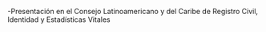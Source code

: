 -Presentación en el Consejo Latinoamericano y del Caribe de Registro Civil, Identidad y Estadísticas Vitales
